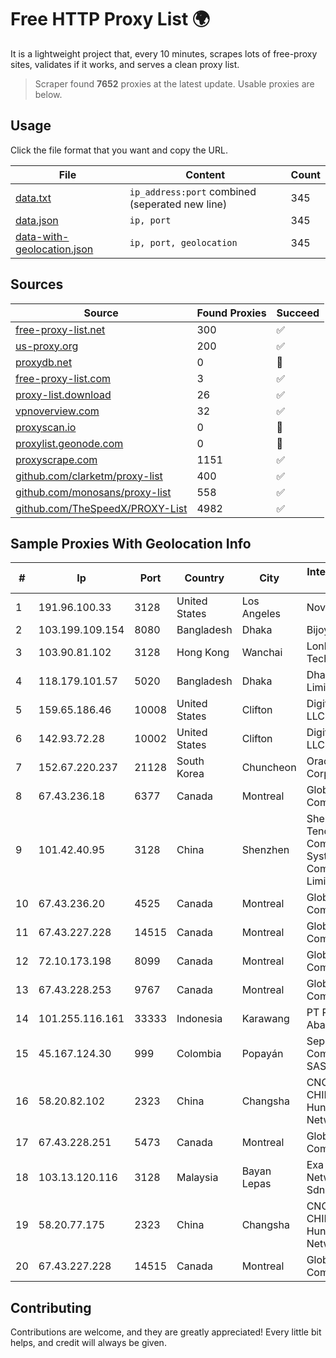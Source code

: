 
# Free HTTP Proxy List 🌍

It is a lightweight project that, every 10 minutes, scrapes lots of free-proxy sites, validates if it works, and serves a clean proxy list.


> Scraper found **7652** proxies at the latest update. Usable proxies are below.

## Usage

Click the file format that you want and copy the URL.


|File|Content|Count|
|----|-------|-----|
|[data.txt](https://raw.githubusercontent.com/themiralay/Proxy-List-World/master/data.txt)|`ip_address:port` combined (seperated new line)|345|
|[data.json](https://raw.githubusercontent.com/themiralay/Proxy-List-World/master/data.json)|`ip, port`|345|
|[data-with-geolocation.json](https://raw.githubusercontent.com/themiralay/Proxy-List-World/master/data-with-geolocation.json)|`ip, port, geolocation`|345|

## Sources

|Source|Found Proxies|Succeed|
|------|-------------|-------|
|[free-proxy-list.net](https://free-proxy-list.net)|300|✅|
|[us-proxy.org](https://www.us-proxy.org)|200|✅|
|[proxydb.net](http://proxydb.net)|0|🚫|
|[free-proxy-list.com](https://free-proxy-list.com/?page=&port=&type%5B%5D=http&type%5B%5D=https&up_time=0&search=Search)|3|✅|
|[proxy-list.download](https://www.proxy-list.download/HTTP)|26|✅|
|[vpnoverview.com](https://vpnoverview.com/privacy/anonymous-browsing/free-proxy-servers)|32|✅|
|[proxyscan.io](https://www.proxyscan.io)|0|🚫|
|[proxylist.geonode.com](https://proxylist.geonode.com/api/proxy-list?limit=300&page=1&sort_by=lastChecked&sort_type=desc&protocols=http,https)|0|🚫|
|[proxyscrape.com](https://api.proxyscrape.com/v2/?request=displayproxies&protocol=http&timeout=10000&country=all&ssl=all&anonymity=all)|1151|✅|
|[github.com/clarketm/proxy-list](https://raw.githubusercontent.com/clarketm/proxy-list/master/proxy-list-raw.txt)|400|✅|
|[github.com/monosans/proxy-list](https://raw.githubusercontent.com/monosans/proxy-list/main/proxies/http.txt)|558|✅|
|[github.com/TheSpeedX/PROXY-List](https://raw.githubusercontent.com/TheSpeedX/PROXY-List/master/http.txt)|4982|✅|


## Sample Proxies With Geolocation Info

|#|Ip|Port|Country|City|Internet Service Provider|
|-|--|----|-------|----|-------------------------|
|1|191.96.100.33|3128|United States|Los Angeles|NovoServe B.V.|
|2|103.199.109.154|8080|Bangladesh|Dhaka|Bijoy Online Ltd|
|3|103.90.81.102|3128|Hong Kong|Wanchai|Lonlife Technology Co.|
|4|118.179.101.57|5020|Bangladesh|Dhaka|Dhakacom Limited|
|5|159.65.186.46|10008|United States|Clifton|DigitalOcean, LLC|
|6|142.93.72.28|10002|United States|Clifton|DigitalOcean, LLC|
|7|152.67.220.237|21128|South Korea|Chuncheon|Oracle Corporation|
|8|67.43.236.18|6377|Canada|Montreal|GloboTech Communications|
|9|101.42.40.95|3128|China|Shenzhen|Shenzhen Tencent Computer Systems Company Limited|
|10|67.43.236.20|4525|Canada|Montreal|GloboTech Communications|
|11|67.43.227.228|14515|Canada|Montreal|GloboTech Communications|
|12|72.10.173.198|8099|Canada|Montreal|GloboTech Communications|
|13|67.43.228.253|9767|Canada|Montreal|GloboTech Communications|
|14|101.255.116.161|33333|Indonesia|Karawang|PT Remala Abadi|
|15|45.167.124.30|999|Colombia|Popayán|Sepcom Comunicaciones SAS|
|16|58.20.82.102|2323|China|Changsha|CNC Group CHINA169 Hunan Province Network|
|17|67.43.228.251|5473|Canada|Montreal|GloboTech Communications|
|18|103.13.120.116|3128|Malaysia|Bayan Lepas|Exa Bytes Network Sdn.Bhd.|
|19|58.20.77.175|2323|China|Changsha|CNC Group CHINA169 Hunan Province Network|
|20|67.43.227.228|14515|Canada|Montreal|GloboTech Communications|



## Contributing

Contributions are welcome, and they are greatly appreciated! Every
little bit helps, and credit will always be given.

